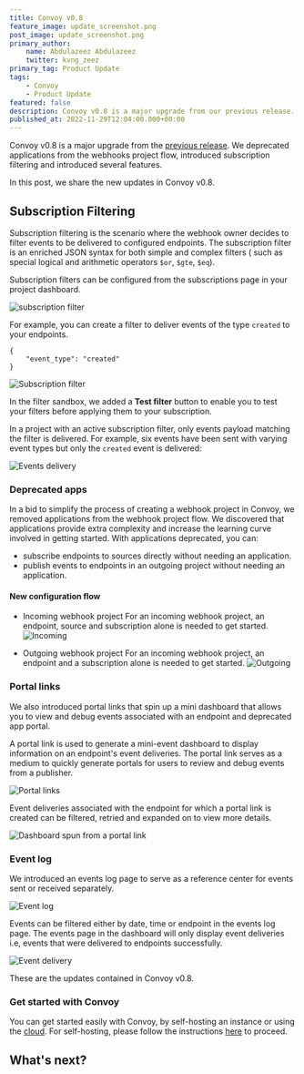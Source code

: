 ```yaml
---
title: Convoy v0.8
feature_image: update_screenshot.png
post_image: update_screenshot.png
primary_author:
    name: Abdulazeez Abdulazeez
    twitter: kvng_zeez
primary_tag: Product Update
tags:
    - Convoy
    - Product Update
featured: false
description: Convoy v0.8 is a major upgrade from our previous release. We deprecated applications, added subscription filtering and enhanced the UI and overall application performance.
published_at: 2022-11-29T12:04:00.000+00:00
---
```


Convoy v0.8 is a major upgrade from the [previous release](docs/releases/version-7). We deprecated applications from the webhooks project flow, introduced subscription filtering and introduced several features. 

In this post, we share the new updates in Convoy v0.8.

## Subscription Filtering

Subscription filtering is the scenario where the webhook owner decides to filter events to be delivered to configured endpoints. The subscription filter is an enriched JSON syntax for both simple and complex filters ( such as special logical and arithmetic operators `$or`, `$gte`, `$eq`).

Subscription filters can be configured from the subscriptions page in your project dashboard.

![subscription filter](/docs-assets/subscription-filter.png)

For example, you can create a filter to deliver events of the type `created` to your endpoints.

```json[Example filter]
{
	"event_type": "created"
}
```

![Subscription filter](/blog-assets/subscription-filter.png)

In the filter sandbox, we added a **Test filter** button to enable you to test your filters before applying them to your subscription.


In a project with an active subscription filter, only events payload matching the filter is delivered. For example, six events have been sent with varying event types but only the `created` event is delivered:

![Events delivery](/blog-assets/filtered-events.png)

### Deprecated apps

In a bid to simplify the process of creating a webhook project in Convoy, we removed applications from the webhook project flow. We discovered that applications provide extra complexity and increase the learning curve involved in getting started. With applications deprecated, you can:

- subscribe endpoints to sources directly without needing an application.
- publish events to endpoints in an outgoing project without needing an application.

#### New configuration flow

- Incoming webhook project
For an incoming webhook project, an endpoint, source and subscription alone is needed to get started.
![Incoming](/blog-assets/new-incoming.png)

- Outgoing webhook project
For an incoming webhook project, an endpoint and a subscription alone is needed to get started.
![Outgoing](/blog-assets/new-outgoing.png)

### Portal links

We also introduced portal links that spin up a mini dashboard that allows you to view and debug events associated with an endpoint and deprecated app portal.

A portal link is used to generate a mini-event dashboard to display information on an endpoint's event deliveries. The portal link serves as a medium to quickly generate portals for users to review and debug events from a publisher.

![Portal links](/docs-assets/portal-link.png)

Event deliveries associated with the endpoint for which a portal link is created can be filtered, retried and expanded on to view more details.

![Dashboard spun from a portal link](/docs-assets/portal-event-deliveries.png)


### Event log

We introduced an events log page to serve as a reference center for events sent or received separately.

![Event log](/docs-assets/event-log.png)

Events can be filtered either by date, time or endpoint in the events log page. The events page in the dashboard will only display event deliveries i.e, events that were delivered to endpoints successfully.

![Event delivery](/docs-assets/event-delivery.png)

These are the updates contained in Convoy v0.8.


### Get started with Convoy

You can get started easily with Convoy, by self-hosting an instance or using the [cloud](https://dashboard.getconvoy.io/signup). For self-hosting, please follow the instructions [here](https://github.com/frain-dev/convoy#installation-getting-started) to proceed.

## What's next?

